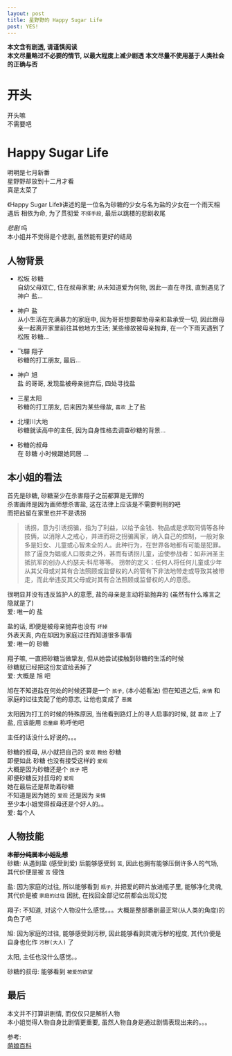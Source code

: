 ```yaml
---
layout: post
title: 星野野的 Happy Sugar Life
post: YES!
---
```


**本文含有剧透, 请谨慎阅读**  
**本文尽量略过不必要的情节, 以最大程度上减少剧透**
**本文尽量不使用基于人类社会的正确与否**

# 开头
开头嘛  
不需要吧

# Happy Sugar Life
明明是七月新番  
星野野却放到十二月才看  
真是太菜了  

《Happy Sugar Life》讲述的是一位名为砂糖的少女与名为盐的少女在一个雨天相遇后 相依为命, 为了贯彻爱 `不择手段`, 最后以跳楼的悲剧收尾  

*悲剧* 吗  
本小姐并不觉得是个悲剧, 虽然能有更好的结局  

## 人物背景
* 松坂 砂糖  
    自幼父母双亡, 住在叔母家里; 从未知道爱为何物, 因此一直在寻找, 直到遇见了 神户 盐...  

* 神户 盐  
    从小生活在充满暴力的家庭中, 因为哥哥想要帮助母亲和盐承受一切, 因此跟母亲一起离开家里前往其他地方生活; 某些缘故被母亲抛弃, 在一个下雨天遇到了 松阪 砂糖...  

* 飞驒 翔子  
    砂糖的打工朋友, 最后...  

* 神户 旭  
    盐 的哥哥, 发现盐被母亲抛弃后, 四处寻找盐  

* 三星太阳  
    砂糖的打工朋友, 后来因为某些缘故, `喜欢` 上了盐  

* 北埋川大地  
    砂糖就读高中的主任, 因为自身性格去调查砂糖的背景...  

* 砂糖的叔母  
    在 砂糖 小时候跟她同居 ...  

## 本小姐的看法
首先是砂糖, 砂糖至少在杀害翔子之前都算是无罪的  
杀害画师是因为画师想杀害盐, 这在法律上应该是不需要判刑的~~吧~~  
而把盐留在家里也并不是诱拐  
> 诱拐，意为引诱拐骗，指为了利益，以给予金钱、物品或是求取同情等各种技俩，以消除人之戒心，并进而将之拐骗离家，纳入自己的控制，一般对象多是妇女、儿童或心智未全的人。此种行为，在世界各地都有可能是犯罪。除了逼良为娼或人口贩卖之外，甚而有诱拐儿童，迫使参战者：如非洲圣主抵抗军的创办人约瑟夫·科尼等等。 拐带的定义：任何人将任何儿童或少年从其父母或对其有合法照顾或监督权的人的管有下非法地带走或导致其被带走，而此举违反其父母或对其有合法照顾或监督权的人的意愿。

很明显并没有违反监护人的意愿, 盐的母亲是主动将盐抛弃的 (虽然有什么难言之隐就是了)  
爱: 唯一的 盐

盐的话, 即便是被母亲抛弃也没有 `坏掉`  
外表天真, 内在却因为家庭过往而知道很多事情  
爱: 唯一的 砂糖  

翔子嘛, 一直把砂糖当做挚友, 但从她尝试接触到砂糖的生活的时候  
砂糖就已经把这份友谊给丢掉了  
爱: 大概是 旭 吧  

旭在不知道盐在何处的时候还算是一个 `孩子`, (本小姐看法) 但在知道之后, `亲情` 和家庭的过往支配了他的意志, 让他也变成了 `恶魔`  

太阳因为打工的时候的特殊原因, 当他看到路灯上的寻人启事的时候, 就 `喜欢` 上了 盐, 应该能用 `恋童癖` 称呼他吧  

主任的话没什么好说的。。。  

砂糖的叔母, 从小就把自己的 `爱观` `教给` 砂糖  
即便如此 砂糖 也没有接受这样的 `爱观`  
大概是因为砂糖还是个 `孩子` 吧  
即便砂糖反对叔母的 `爱观`  
她在最后还是帮助着砂糖  
不知道是因为她的 `爱观` 还是因为 `亲情`  
至少本小姐觉得叔母还是个好人的。。  
爱: 每个人  

## 人物技能
~~**本部分纯属本小姐乱想**~~  
砂糖: 从遇到盐 (感受到爱) 后能够感受到 `苦`, 因此也拥有能够压倒许多人的气场, 其代价便是被 `苦` 侵蚀   

盐: 因为家庭的过往, 所以能够看到 `瓶子`, 并把爱的碎片放进瓶子里, 能够净化灵魂, 其代价是被 `家庭的过往` 困扰, 在找回全部记忆前都会出现幻觉   

翔子: 不知道, 对这个人物没什么感觉。。。大概是整部番剧最正常(从人类的角度)的角色了吧  

旭: 因为家庭的过往, 能够感受到污秽, 因此能够看到灵魂污秽的程度, 其代价便是自身也化作 `污秽(大人)` 了  

太阳, 主任也没什么感觉。。  

砂糖的叔母: 能够看到 `被爱的欲望`  

## 最后
本文并不打算讲剧情, 而仅仅只是解析人物  
本小姐觉得人物自身比剧情更重要, 虽然人物自身是通过剧情表现出来的。。。  

参考:  
[萌娘百科](https://zh.moegirl.org/zh-hans/Happy_Sugar_Life)